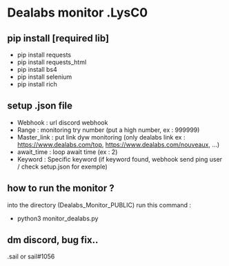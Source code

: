 # Dealabs monitor .LysC0

## pip install [required lib]

- pip install requests
- pip install requests_html
- pip install bs4
- pip install selenium
- pip install rich

## setup .json file

- Webhook : url discord webhook
- Range : monitoring try number (put a high number, ex : 999999)
- Master_link : put link dyw monitoring (only dealabs link ex : https://www.dealabs.com/top, https://www.dealabs.com/nouveaux, ...) 
- await_time : loop await time (ex : 2)
- Keyword : Specific keyword (if keyword found, webhook send ping user / check setup.json for exemple)

## how to run the monitor ? ##

into the directory (Dealabs_Monitor_PUBLIC) run this command :
- python3 monitor_dealabs.py

## dm discord, bug fix..

.sail or sail#1056
